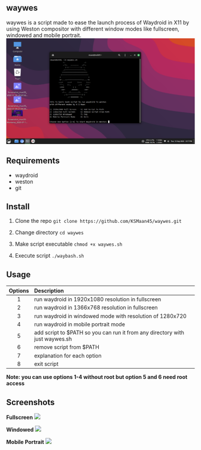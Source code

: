 ## waywes
waywes is a script made to ease the launch process of Waydroid in X11 by using Weston compositor with different window modes like fullscreen, windowed and mobile portrait.
<img src="https://github.com/KSMaan45/waywes/blob/main/waywes%20main.png">

## Requirements
- waydroid
- weston
- git

## Install 

1. Clone the repo
```git clone https://github.com/KSMaan45/waywes.git```

2. Change directory ```cd waywes```

3. Make script executable ```chmod +x waywes.sh```

4. Execute script ```./waybash.sh```

## Usage

| Options | Description |
| :---: | :--- |
| 1 | run waydroid in 1920x1080 resolution in fullscreen |
| 2 | run waydroid in 1366x768 resolution in fullscreen |
| 3 | run waydroid in windowed mode with resolution of 1280x720 |
| 4 | run waydroid in mobile portrait mode |
| 5 | add script to $PATH so you can run it from any directory with just waywes.sh |
| 6 | remove script from $PATH |
| 7 | explanation for each option |
| 8 | exit script |

**Note: you can use options 1-4 without root but option 5 and 6 need root access**

## Screenshots 
**Fullscreen**
<img src="https://github.com/KSMaan45/waywes/blob/main/waywes%20fullscreen.png">

**Windowed**
<img src="https://github.com/KSMaan45/waywes/blob/main/waywes%20windowed.png">

**Mobile Portrait**
<img src="https://github.com/KSMaan45/waywes/blob/main/waywes%20mobile%20portrait.png">

